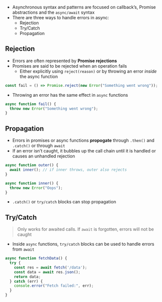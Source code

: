 - Asynchronous syntax and patterns are focused on callback’s, Promise abstractions and the `async/await` syntax
- There are three ways to handle errors in async:
  - Rejection
  - Try/Catch
  - Propagation

## Rejection

- Errors are often represented by **Promise rejections**
- Promises are said to be rejected when an operation fails
  - Either explicitly using `reject(reason)` or by throwing an error _inside_ the async function

```js
const fail = () => Promise.reject(new Error("Something went wrong"));
```

- Throwing an error has the same effect in `async` functions

```js
async function fail() {
  throw new Error("Something went wrong");
}
```

## Propagation

- Errors in promises or async functions **propogate** through `.then()` and `.catch()` or through `await`
- If an error isn’t caught, it bubbles up the call chain until it is handled or causes an unhandled rejection

```js
async function outer() {
  await inner(); // if inner throws, outer also rejects
}

async function inner() {
  throw new Error("Oops");
}
```

- `.catch()` or `try/catch` blocks can stop propagation

## Try/Catch

> Only works for awaited calls. If `await` is forgotten, errors will not be caught

- Inside `async` functions, `try/catch` blocks can be used to handle errors from `await`

```js
async function fetchData() {
  try {
    const res = await fetch('/data');
    const data = await res.json();
    return data;
  } catch (err) {
    console.error("Fetch failed:", err);
  }
}
```
